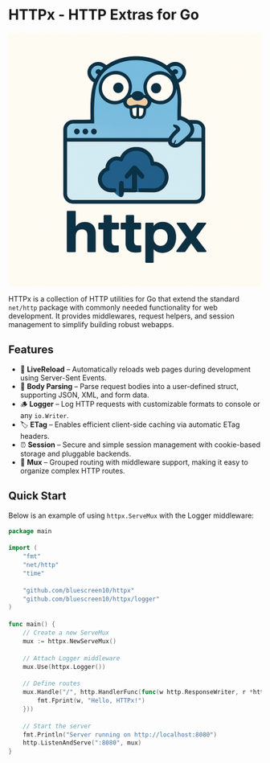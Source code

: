 # HTTPx - HTTP Extras for Go

![logo](docs/logo.png)

HTTPx is a collection of HTTP utilities for Go that extend the standard `net/http` package with commonly needed functionality for web development. It provides middlewares, request helpers, and session management to simplify building robust webapps.

## Features
* 🔄 **LiveReload** – Automatically reloads web pages during development using Server-Sent Events.
* 🔎 **Body Parsing** – Parse request bodies into a user-defined struct, supporting JSON, XML, and form data.
* 🪵 **Logger** – Log HTTP requests with customizable formats to console or any `io.Writer`.
* 🏷️ **ETag** – Enables efficient client-side caching via automatic ETag headers.
* ⏰ **Session** – Secure and simple session management with cookie-based storage and pluggable backends.
* 🧩 **Mux** – Grouped routing with middleware support, making it easy to organize complex HTTP routes.

## Quick Start

Below is an example of using `httpx.ServeMux` with the Logger middleware:

```go
package main

import (
    "fmt"
    "net/http"
    "time"

    "github.com/bluescreen10/httpx"
    "github.com/bluescreen10/httpx/logger"
)

func main() {
    // Create a new ServeMux
    mux := httpx.NewServeMux()

    // Attach Logger middleware
    mux.Use(httpx.Logger())

    // Define routes
    mux.Handle("/", http.HandlerFunc(func(w http.ResponseWriter, r *http.Request) {
        fmt.Fprint(w, "Hello, HTTPx!")
    }))

    // Start the server
    fmt.Println("Server running on http://localhost:8080")
    http.ListenAndServe(":8080", mux)
}
```
